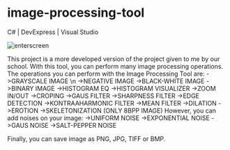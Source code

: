 # image-processing-tool
C# | DevExpress | Visual Studio

![enterscreen](https://user-images.githubusercontent.com/114110417/204656739-8108783c-c854-4fe0-aed3-b83a95f0930a.png)

This project is a more developed version of the project given to me by our school. With this tool, you can perform many image processing operations.
The operations you can perform with the Image Processing Tool are:
->GRAYSCALE IMAGE \n
->NEGATIVE IMAGE
->BLACK-WHITE IMAGE
->BINARY IMAGE
->HISTOGRAM EQ
->HISTOGRAM VISUALIZER
->ZOOM IN/OUT
->CROPING
->GAUS FILTER
->SHARPNESS FILTER
->EDGE DETECTION
->KONTRAAHARMONIC FILTER
->MEAN FILTER
->DILATION
->EROTION
->SKELETONIZATION (ONLY 8BPP IMAGE)
However, you can add noises on your image:
->UNIFORM NOISE
->EXPONENTIAL NOISE
->GAUS NOISE
->SALT-PEPPER NOISE


Finally, you can save image as PNG, JPG, TIFF or BMP.
